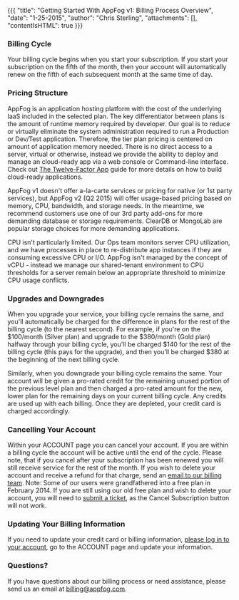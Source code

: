 {{{
  "title": "Getting Started With AppFog v1: Billing Process Overview",
  "date": "1-25-2015",
  "author": "Chris Sterling",
  "attachments": [],
  "contentIsHTML": true
}}}

<h3>Billing Cycle</h3>
<p>Your billing cycle begins when you start your subscription. If you start your subscription on the fifth of the month, then your account will automatically renew on the fifth of each subsequent month at the same time of day.</p>
<h3>Pricing Structure</h3>
<p>AppFog is an application hosting platform with the cost of the underlying IaaS included in the selected plan. The key differentiator between plans is the amount of runtime memory required by developer. Our goal is to reduce or virtually eliminate the system administration required to run a Production or Dev/Test application. Therefore, the tier plan pricing is centered on amount of application memory needed. There is no direct access to a server, virtual or otherwise, instead we provide the ability to deploy and manage an cloud-ready app via a web console or Command-line interface. Check out <a href="http://twelvefactor.net">The Twelve-Factor App</a> guide for more details on how to build cloud-ready applications.</p>
<p>AppFog v1 doesn't offer a-la-carte services or pricing for native (or 1st party services), but AppFog v2 (Q2 2015) will offer usage-based pricing based on memory, CPU, bandwidth, and storage needs. In the meantime, we recommend customers use one of our 3rd party add-ons for more demanding database or storage requirements. ClearDB or MongoLab are popular storage choices for more demanding applications.</p>
<p>CPU isn't particularly limited. Our Ops team monitors server CPU utilization, and we have processes in place to re-distribute app instances if they are consuming excessive CPU or I/O. AppFog isn't managed by the concept of vCPU - instead we manage our shared-tenant environment to CPU thresholds for a server remain below an appropriate threshold to minimize CPU usage conflicts.</p>
<h3>Upgrades and Downgrades</h3>
<p>When you upgrade your service, your billing cycle remains the same, and you'll automatically be charged for the difference in plans for the rest of the billing cycle (to the nearest second). For example, if you're on the $100/month (Silver plan) and upgrade to the $380/month (Gold plan) halfway through your billing cycle, you'll be charged $140 for the rest of the billing cycle (this pays for the upgrade), and then you'll be charged $380 at the beginning of the next billing cycle.</p>
<p>Similarly, when you downgrade your billing cycle remains the same. Your account will be given a pro-rated credit for the remaining unused portion of the previous level plan and then charged a pro-rated amount for the new, lower plan for the remaining days on your current billing cycle. Any credits are used up with each billing. Once they are depleted, your credit card is charged accordingly.</p>
<h3>Cancelling Your Account</h3>
<p>Within your ACCOUNT page you can cancel your account. If you are within a billing cycle the account will be active until the end of the cycle. Please note, that if you cancel after your subscription has been renewed you will still receive service for the rest of the month. If you wish to delete your account and receive a refund for that charge, send an <a href="mailto:billing@appfog.com">email to our billing team</a>. Note: Some of our users were grandfathered into a free plan in February 2014. If you are still using our old free plan and wish to delete your account, you will need to <a href="/hc/admin/articles/202316896-Billing/&quot;https:/support.appfog.com/">submit a ticket</a>, as the Cancel Subscription button will not work.</p>
<h3>Updating Your Billing Information</h3>
<p>If you need to update your credit card or billing information, <a href="https://console.appfog.com/login">please log in to your account</a>, go to the ACCOUNT page and update your information.</p>
<h3>Questions?</h3>
<p>If you have questions about our billing process or need assistance, please send us an email at <a href="/hc/admin/articles/mailto%3asupport@appfog.com">billing@appfog.com</a>.</p>
